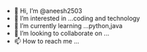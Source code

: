 - 👋 Hi, I’m @aneesh2503
- 👀 I’m interested in ...coding and technology
- 🌱 I’m currently learning ...python,java
- 💞️ I’m looking to collaborate on ...
- 📫 How to reach me ...

<!---
aneesh2503/aneesh2503 is a ✨ special ✨ repository because its `README.md` (this file) appears on your GitHub profile.
You can click the Preview link to take a look at your changes.
--->
